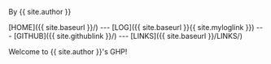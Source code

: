 By {{ site.author }}

[HOME]({{ site.baseurl }}/) --- [LOG]({{ site.baseurl }}{{ site.myloglink }}) --- [GITHUB]({{ site.githublink }}/) --- [LINKS]({{ site.baseurl }}/LINKS/)

Welcome to {{ site.author }}'s GHP!
